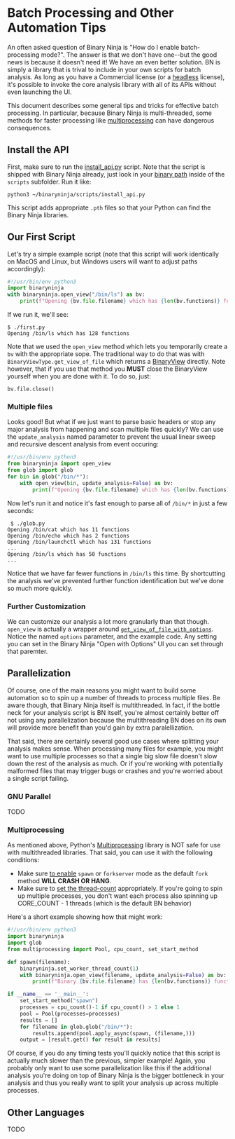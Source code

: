 # Batch Processing and Other Automation Tips

An often asked question of Binary Ninja is "How do I enable batch-processing mode?". The answer is that we don't have one--but the good news is because it doesn't need it! We have an even better solution. BN is simply a library that is trival to include in your own scripts for batch analysis. As long as you have a Commercial license (or a [headless](https://binary.ninja/purchase/#container:~:text=This%20works%20especially%20well%20with%20our,that%20are%20designed%20for%20headless%2Donly%20installs.) license), it's possible to invoke the core analysis library with all of its APIs without even launching the UI. 

This document describes some general tips and tricks for effective batch processing. In particular, because Binary Ninja is multi-threaded, some methods for faster processing like [multiprocessing](https://docs.python.org/3/library/multiprocessing.html) can have dangerous consequences.

## Install the API

First, make sure to run the [install_api.py](https://github.com/Vector35/binaryninja-api/tree/dev/scripts) script. Note that the script is shipped with Binary Ninja already, just look in your [binary path](../getting-started.md#binary-path) inside of the `scripts` subfolder. Run it like:

```
python3 ~/binaryninja/scripts/install_api.py
```

This script adds appropriate `.pth` files so that your Python can find the Binary Ninja libraries. 

## Our First Script

Let's try a simple example script (note that this script will work identically on MacOS and Linux, but Windows users will want to adjust paths accordingly):

```python
#!/usr/bin/env python3
import binaryninja
with binaryninja.open_view("/bin/ls") as bv:
	print(f"Opening {bv.file.filename} which has {len(bv.functions)} functions")
```

If we run it, we'll see:

```
$ ./first.py
Opening /bin/ls which has 128 functions
```

Note that we used the `open_view` method which lets you temporarily create a `bv` with the appropriate sope. The traditional way to do that was with `BinaryViewType.get_view_of_file` which returns a [BinaryView](https://api.binary.ninja/binaryninja.binaryview.BinaryView.html#binaryninja.binaryview.BinaryView) directly. Note however, that if you use that method you **MUST** close the BinaryView yourself when you are done with it. To do so, just:

```
bv.file.close()
```

### Multiple files 

Looks good! But what if we just want to parse basic headers or stop any major analysis from happening and scan multiple files quickly? We can use the `update_analysis` named parameter to prevent the usual linear sweep and recursive descent analysis from event occuring:

```python
#!/usr/bin/env python3
from binaryninja import open_view
from glob import glob
for bin in glob("/bin/*"):
	with open_view(bin, update_analysis=False) as bv:
		print(f"Opening {bv.file.filename} which has {len(bv.functions)} functions")
```
 
Now let's run it and notice it's fast enough to parse all of `/bin/*` in just a few seconds:
 
```
 $ ./glob.py
Opening /bin/cat which has 11 functions
Opening /bin/echo which has 2 functions
Opening /bin/launchctl which has 131 functions
...
Opening /bin/ls which has 50 functions
...
```

Notice that we have far fewer functions in `/bin/ls` this time. By shortcutting the analysis we've prevented further function identification but we've done so much more quickly.

### Further Customization

We can customize our analysis a lot more granularly than that though. `open_view` is actually a wrapper around [`get_view_of_file_with_options`](https://api.binary.ninja/binaryninja.binaryview-module.html#binaryninja.binaryview.BinaryViewType.get_view_of_file_with_options). Notice the named `options` parameter, and the example code. Any setting you can set in the Binary Ninja "Open with Options" UI you can set through that paremter.

## Parallelization

Of course, one of the main reasons you might want to build some automation so to spin up a number of threads to process multiple files. Be aware though, that Binary Ninja itself is multithreaded. In fact, if the bottle neck for your analysis script is BN itself, you're almost certainly better off not using any parallelization because the multithreading BN does on its own will provide more benefit than you'd gain by extra paralellization. 

That said, there are certainly several good use cases where splitting your analysis makes sense. When processing many files for example, you might want to use multiple processes so that a single big slow file doesn't slow down the rest of the analysis as much. Or if you're working with potentially malformed files that may trigger bugs or crashes and you're worried about a single script failing.

### GNU Parallel

TODO

### Multiprocessing

As mentioned above, Python's [Multiprocessing](https://docs.python.org/3/library/multiprocessing.html) library is NOT safe for use with multithreaded libraries. That said, you can use it with the following conditions:

- Make sure [to enable](https://docs.python.org/3/library/multiprocessing.html#contexts-and-start-methods) `spawn` or `forkserver` mode as the default `fork` method **WILL CRASH OR HANG**.
- Make sure to [set the thread-count](https://api.binary.ninja/binaryninja.mainthread-module.html#binaryninja.mainthread.set_worker_thread_count) appropriately. If you're going to spin up multiple processes, you don't want each process also spinning up CORE_COUNT - 1 threads (which is the default BN behavior)

Here's a short example showing how that might work:

```python
#!/usr/bin/env python3
import binaryninja
import glob
from multiprocessing import Pool, cpu_count, set_start_method

def spawn(filename):
    binaryninja.set_worker_thread_count(1)
    with binaryninja.open_view(filename, update_analysis=False) as bv:
        print(f"Binary {bv.file.filename} has {len(bv.functions)} functions.")

if __name__ == '__main__':
    set_start_method("spawn")
    processes = cpu_count()-1 if cpu_count() > 1 else 1
    pool = Pool(processes=processes)
    results = []
    for filename in glob.glob("/bin/*"):
        results.append(pool.apply_async(spawn, (filename,)))
    output = [result.get() for result in results]
```

Of course, if you do any timing tests you'll quickly notice that this script is actually much slower than the previous, simpler example!  Again, you probably only want to use some parallelization like this if the additional analysis you're doing on top of Binary Ninja is the bigger bottleneck in your analysis and thus you really want to split your analysis up across multiple processes.

## Other Languages

TODO
